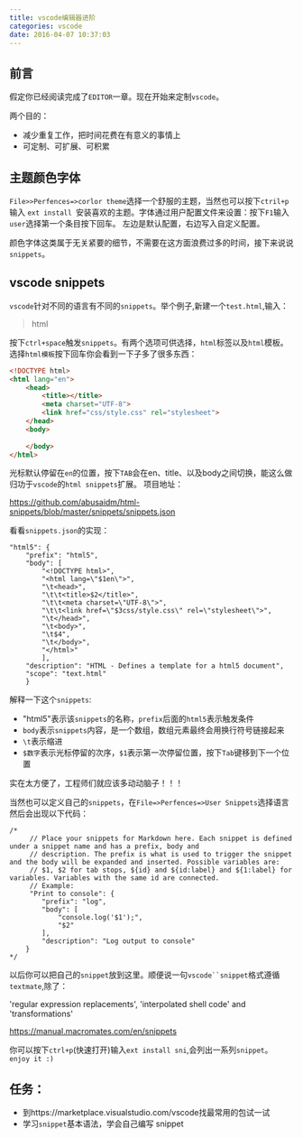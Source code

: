 ```yaml
---
title: vscode编辑器进阶
categories: vscode
date: 2016-04-07 10:37:03
---
```


## 前言
假定你已经阅读完成了`EDITOR`一章。现在开始来定制`vscode`。

<!-- more -->
两个目的：  
- 减少重复工作，把时间花费在有意义的事情上  
- 可定制、可扩展、可积累  

## 主题颜色字体
`File>>Perfences=>corlor theme`选择一个舒服的主题，当然也可以按下`ctril+p`输入
`ext install `安装喜欢的主题。字体通过用户配置文件来设置：按下`F1`输入`user`选择第一个条目按下回车。
左边是默认配置，右边写入自定义配置。


颜色字体这类属于无关紧要的细节，不需要在这方面浪费过多的时间，接下来说说`snippets`。

## vscode snippets

`vscode`针对不同的语言有不同的`snippets`。举个例子,新建一个`test.html`,输入：
> html

按下`ctrl+space`触发`snippets`。有两个选项可供选择，`html`标签以及`html`模板。
选择`html模板`按下回车你会看到一下子多了很多东西：

``` html
<!DOCTYPE html>
<html lang="en">
    <head>
        <title></title>
        <meta charset="UTF-8">
        <link href="css/style.css" rel="stylesheet">
    </head>
    <body>
    
    </body>
</html>

```
光标默认停留在`en`的位置，按下`TAB`会在en、title、以及body之间切换，能这么做归功于`vscode`的`html snippets`扩展。
项目地址：  
>
https://github.com/abusaidm/html-snippets/blob/master/snippets/snippets.json

看看`snippets.json`的实现：  
```
"html5": {
    "prefix": "html5",
    "body": [
        "<!DOCTYPE html>",
        "<html lang=\"$1en\">",
        "\t<head>",
        "\t\t<title>$2</title>",
        "\t\t<meta charset=\"UTF-8\">",
        "\t\t<link href=\"$3css/style.css\" rel=\"stylesheet\">",
        "\t</head>",
        "\t<body>",
        "\t$4",
        "\t</body>",
        "</html>"
        ],
    "description": "HTML - Defines a template for a html5 document",
    "scope": "text.html"
    }
```

解释一下这个`snippets`:  
- "html5"表示该`snippets`的名称，`prefix`后面的`html5`表示触发条件  
- `body`表示`snippets`内容，是一个数组，数组元素最终会用换行符号链接起来  
- `\t`表示缩进  
- `$数字`表示光标停留的次序，`$1`表示第一次停留位置，按下`Tab`键移到下一个位置  


实在太方便了，工程师们就应该多动动脑子！！！  

当然也可以定义自己的`snippets`，在`File=>Perfences=>User Snippets`选择语言然后会出现以下代码：  

```
/*
	 // Place your snippets for Markdown here. Each snippet is defined under a snippet name and has a prefix, body and 
	 // description. The prefix is what is used to trigger the snippet and the body will be expanded and inserted. Possible variables are:
	 // $1, $2 for tab stops, ${id} and ${id:label} and ${1:label} for variables. Variables with the same id are connected.
	 // Example:
	 "Print to console": {
		"prefix": "log",
		"body": [
			"console.log('$1');",
			"$2"
		],
		"description": "Log output to console"
	}
*/
```  

以后你可以把自己的`snippet`放到这里。顺便说一句`vscode``snippet`格式遵循`textmate`,除了：   
> 
 'regular expression replacements', 'interpolated shell code' and 'transformations'  
> 
https://manual.macromates.com/en/snippets  

你可以按下`ctrl+p`(快速打开)输入`ext install sni`,会列出一系列`snippet`。  
`enjoy it :) `  


## 任务：  
- 到https://marketplace.visualstudio.com/vscode找最常用的包试一试
- 学习`snippet`基本语法，学会自己编写 snippet    
